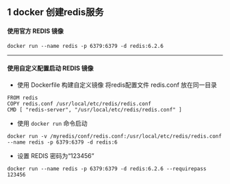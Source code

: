 ## 1 docker 创建redis服务 

####  使用官方 REDIS 镜像
```shell script
docker run --name redis -p 6379:6379 -d redis:6.2.6
```

***

#### 使用自定义配置启动 REDIS 镜像

- 使用 Dockerfile 构建自定义镜像
将redis配置文件 redis.conf 放在同一目录
```shell script
FROM redis
COPY redis.conf /usr/local/etc/redis/redis.conf
CMD [ "redis-server", "/usr/local/etc/redis/redis.conf" ]
```

- 使用 `docker run` 命令启动
```shell script
docker run -v /myredis/conf/redis.conf:/usr/local/etc/redis/redis.conf --name redis -p 6379:6379 -d redis:6
```

- 设置 REDIS 密码为“123456”
```shell
docker run --name redis -p 6379:6379 -d redis:6.2.6 --requirepass 123456
```